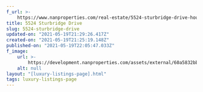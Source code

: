 ```yaml
---
f_url: >-
    https://www.nanproperties.com/real-estate/5524-sturbridge-drive-houston-tx-77056/31982409/105375659
title: 5524 Sturbridge Drive
slug: 5524-sturbridge-drive
updated-on: "2021-05-19T21:29:26.417Z"
created-on: "2021-05-19T21:25:19.148Z"
published-on: "2021-05-19T22:05:47.033Z"
f_image:
    url: >-
        https://development.nanproperties.com/assets/external/60a5832bbc347612c0cee049_webstie_demension_for_photos__1__copy_3.jpeg
    alt: null
layout: "[luxury-listings-page].html"
tags: luxury-listings-page
---
```

